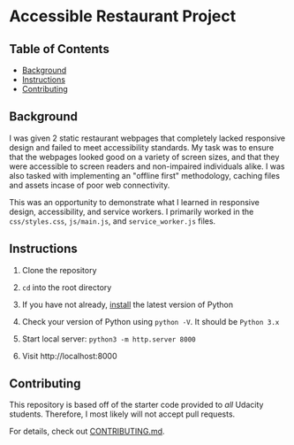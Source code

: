 # Accessible Restaurant Project

## Table of Contents

* [Background](#background)
* [Instructions](#instructions)
* [Contributing](#contributing)

## Background

I was given 2 static restaurant webpages that completely lacked responsive design and failed to meet accessibility standards. My task was to ensure that the webpages looked good on a variety of screen sizes, and that they were accessible to screen readers and non-impaired individuals alike. I was also tasked with implementing an "offline first" methodology, caching files and assets incase of poor web connectivity.

This was an opportunity to demonstrate what I learned in responsive design, accessibility, and service workers. I primarily worked in the `css/styles.css`, `js/main.js`, and `service_worker.js` files.

## Instructions

1. Clone the repository

2. `cd` into the root directory

3. If you have not already, [install](https://www.python.org/downloads/) the latest version of Python

4. Check your version of Python using `python -V`. It should be `Python 3.x`

5. Start local server: `python3 -m http.server 8000`

6. Visit http://localhost:8000

## Contributing

This repository is based off of the starter code provided to _all_ Udacity students. Therefore, I most likely will not accept pull requests.

For details, check out [CONTRIBUTING.md](CONTRIBUTING.md).
